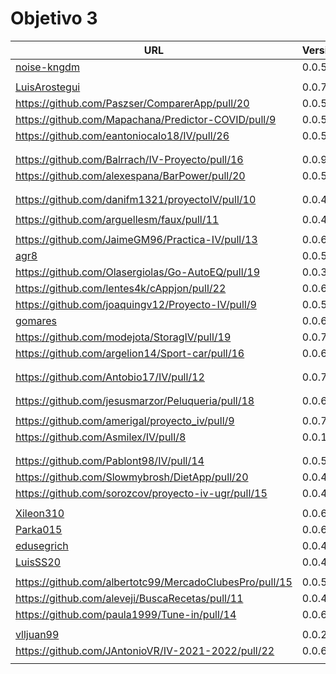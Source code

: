 # Objetivo 3


| URL                                        | Versión | Alcanzado |
|--------------------------------------------|---------|-----------|
| [noise-kngdm](https://github.com/noise-kngdm/music-matcher/pull/14) | 0.0.5 | ✓ |
| <!-- Enlace de Esturillo98 --> | | |
| [LuisArostegui](https://github.com/LuisArostegui/MyWallet/pull/12) | 0.0.7 |✓ |
| https://github.com/Paszser/ComparerApp/pull/20 | 0.0.5 | ✓ |
| https://github.com/Mapachana/Predictor-COVID/pull/9 | 0.0.5 | ✓ |
| https://github.com/eantoniocalo18/IV/pull/26 | 0.0.5 | |
| <!-- Enlace de NachoCarher --> | | |
| <!-- Enlace de C L A --> | | |
| https://github.com/Balrrach/IV-Proyecto/pull/16 | 0.0.9 | ✓ |
| https://github.com/alexespana/BarPower/pull/20 | 0.0.5 |✓ |
| <!-- Enlace de Javierexmar --> | | |
| <!-- Enlace de MarinoFajardo --> | | |
| https://github.com/danifm1321/proyectoIV/pull/10  | 0.0.4 |✓  |
| <!-- Enlace de josevilchez247 --> | | |
| https://github.com/arguellesm/faux/pull/11 | 0.0.4 |✓  |
| <!-- Enlace de DFolchA --> | | |
| https://github.com/JaimeGM96/Practica-IV/pull/13 | 0.0.6 | ✓|
| [agr8](https://github.com/agr8/Planner-IV/pull/21) | 0.0.5 |✓ |
| https://github.com/Olasergiolas/Go-AutoEQ/pull/19 | 0.0.3 | ✓ |
| https://github.com/lentes4k/cAppjon/pull/22 | 0.0.6 |✓ |
| https://github.com/joaquingv12/Proyecto-IV/pull/9 | 0.0.5 |✓ |
| [gomares](https://github.com/gomares/Proyecto_IV/pull/19) | 0.0.6 |✓ |
| https://github.com/modejota/StoragIV/pull/19 | 0.0.7 | ✓ |
| https://github.com/argelion14/Sport-car/pull/16 | 0.0.6 | |
| <!-- Enlace de juanmihdz --> | | |
| <!-- Enlace de venrra --> | | |
| https://github.com/Antobio17/IV/pull/12 | 0.0.7 | ✓ |
| <!-- Enlace de manujurado1 --> | | |
| <!-- Enlace de migueorg --> | | |
| https://github.com/jesusmarzor/Peluqueria/pull/18 | 0.0.6 |✓ |
| <!-- Enlace de francisco3207 --> | | |
| https://github.com/amerigal/proyecto_iv/pull/9 | 0.0.7 | ✓|
| https://github.com/Asmilex/IV/pull/8 | 0.0.10 |✓ |
| <!-- Enlace de ismaelmontesinos --> | | |
| <!-- Enlace de morevi --> | | |
| https://github.com/Pablont98/IV/pull/14 | 0.0.5 |✓ |
| https://github.com/Slowmybrosh/DietApp/pull/20 | 0.0.4 |✓ |
| https://github.com/sorozcov/proyecto-iv-ugr/pull/15 | 0.0.4  |✓ |
| <!-- Enlace de jlortega00 --> | | |
| [Xileon310](https://github.com/Xileon310/IV-Project/pull/26) | 0.0.6 | ✓ |
| [Parka015](https://github.com/Parka015/SerieMotion-IV/pull/9) | 0.0.6 |✓ |
| [edusegrich](https://github.com/edusegrich/OpoTests/pull/30) | 0.0.4 | ✓ |
| [LuisSS20](https://github.com/LuisSS20/DontWait/pull/9) | 0.0.4 | ✓ |
| <!-- Enlace de juanfran00 --> | | |
| https://github.com/albertotc99/MercadoClubesPro/pull/15 | 0.0.5 | ✓ |
| https://github.com/aleveji/BuscaRecetas/pull/11 | 0.0.4 |✓ |
| https://github.com/paula1999/Tune-in/pull/14 | 0.0.6 |  ✓ |
| <!-- Enlace de xCyal --> | | |
| [vlljuan99](https://github.com/vlljuan99/gasolinapp/pull/21) | 0.0.2 | ✓ |
| https://github.com/JAntonioVR/IV-2021-2022/pull/22 | 0.0.6 | ✓ |
| <!-- Enlace de pablozafra97 --> | | |
